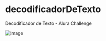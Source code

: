 # decodificadorDeTexto
Decodificador de Texto - Alura Challenge

![image](https://user-images.githubusercontent.com/20420330/192161955-8021998b-e9b9-42c3-8941-0be14c8c0d1f.png)
